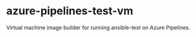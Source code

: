 # azure-pipelines-test-vm
Virtual machine image builder for running ansible-test on Azure Pipelines.
